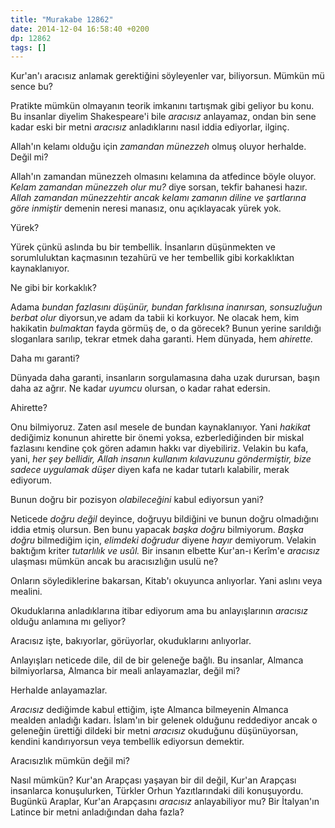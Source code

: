 ```yaml
---
title: "Murakabe 12862"
date: 2014-12-04 16:58:40 +0200
dp: 12862
tags: []
---
```


Kur'an'ı aracısız anlamak gerektiğini söyleyenler var, biliyorsun.
Mümkün mü sence bu?

Pratikte mümkün olmayanın teorik imkanını tartışmak gibi geliyor bu
konu. Bu insanlar diyelim Shakespeare'i bile *aracısız* anlayamaz, ondan
bin sene kadar eski bir metni *aracısız* anladıklarını nasıl iddia
ediyorlar, ilginç.

Allah'ın kelamı olduğu için *zamandan münezzeh* olmuş oluyor herhalde.
Değil mi?

Allah'ın zamandan münezzeh olmasını kelamına da atfedince böyle oluyor.
*Kelam zamandan münezzeh olur mu?* diye sorsan, tekfir bahanesi hazır.
*Allah zamandan münezzehtir ancak kelamı zamanın diline ve şartlarına
göre inmiştir* demenin neresi manasız, onu açıklayacak yürek yok.

Yürek?

Yürek çünkü aslında bu bir tembellik. İnsanların düşünmekten ve
sorumluluktan kaçmasının tezahürü ve her tembellik gibi korkaklıktan
kaynaklanıyor.

Ne gibi bir korkaklık?

Adama *bundan fazlasını düşünür, bundan farklısına inanırsan,
sonsuzluğun berbat olur* diyorsun,ve adam da tabii ki korkuyor. Ne
olacak hem, kim hakikatin *bulmaktan* fayda görmüş de, o da görecek?
Bunun yerine sarıldığı sloganlara sarılıp, tekrar etmek daha garanti.
Hem dünyada, hem *ahirette.*

Daha mı garanti?

Dünyada daha garanti, insanların sorgulamasına daha uzak durursan, başın
daha az ağrır. Ne kadar *uyumcu* olursan, o kadar rahat edersin.

Ahirette?

Onu bilmiyoruz. Zaten asıl mesele de bundan kaynaklanıyor. Yani
*hakikat* dediğimiz konunun ahirette bir önemi yoksa, ezberlediğinden
bir miskal fazlasını kendine çok gören adamın hakkı var diyebiliriz.
Velakin bu kafa, yani, *her şey bellidir, Allah insanın kullanım
kılavuzunu göndermiştir, bize sadece uygulamak düşer* diyen kafa ne
kadar tutarlı kalabilir, merak ediyorum.

Bunun doğru bir pozisyon *olabileceğini* kabul ediyorsun yani?

Neticede *doğru değil* deyince, doğruyu bildiğini ve bunun doğru
olmadığını iddia etmiş olursun. Ben bunu yapacak *başka doğru*
bilmiyorum. *Başka doğru* bilmediğim için, *elimdeki doğrudur* diyene
*hayır* demiyorum. Velakin baktığım kriter *tutarlılık ve usûl.* Bir
insanın elbette Kur'an-ı Kerîm'e *aracısız* ulaşması mümkün ancak bu
aracısızlığın usulü ne?

Onların söylediklerine bakarsan, Kitab'ı okuyunca anlıyorlar. Yani
aslını veya mealini.

Okuduklarına anladıklarına itibar ediyorum ama bu anlayışlarının
*aracısız* olduğu anlamına mı geliyor?

Aracısız işte, bakıyorlar, görüyorlar, okuduklarını anlıyorlar.

Anlayışları neticede dile, dil de bir geleneğe bağlı. Bu insanlar,
Almanca bilmiyorlarsa, Almanca bir meali anlayamazlar, değil mi?

Herhalde anlayamazlar.

*Aracısız* dediğimde kabul ettiğim, işte Almanca bilmeyenin Almanca
mealden anladığı kadarı. İslam'ın bir gelenek olduğunu reddediyor ancak
o geleneğin ürettiği dildeki bir metni *aracısız* okuduğunu
düşünüyorsan, kendini kandırıyorsun veya tembellik ediyorsun demektir.

Aracısızlık mümkün değil mi?

Nasıl mümkün? Kur'an Arapçası yaşayan bir dil değil, Kur'an Arapçası
insanlarca konuşulurken, Türkler Orhun Yazıtlarındaki dili konuşuyordu.
Bugünkü Araplar, Kur'an Arapçasını *aracısız* anlayabiliyor mu? Bir
İtalyan'ın Latince bir metni anladığından daha fazla?

